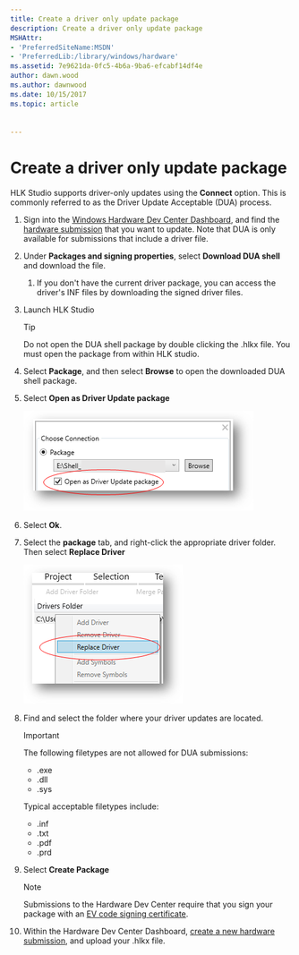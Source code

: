 ```yaml
---
title: Create a driver only update package
description: Create a driver only update package
MSHAttr:
- 'PreferredSiteName:MSDN'
- 'PreferredLib:/library/windows/hardware'
ms.assetid: 7e9621da-0fc5-4b6a-9ba6-efcabf14df4e
author: dawn.wood
ms.author: dawnwood
ms.date: 10/15/2017
ms.topic: article


---
```


# Create a driver only update package


HLK Studio supports driver-only updates using the **Connect** option. This is commonly referred to as the Driver Update Acceptable (DUA) process.

1. Sign into the [Windows Hardware Dev Center Dashboard](https://docs.microsoft.com/windows-hardware/drivers/dashboard/index), and find the [hardware submission](https://docs.microsoft.com/windows-hardware/drivers/dashboard/manage-your-hardware-submissions) that you want to update. Note that DUA is only available for submissions that include a driver file. 

2. Under **Packages and signing properties**, select **Download DUA shell** and download the file. 
    1. If you don't have the current driver package, you can access the driver's INF files by downloading the signed driver files.

3. Launch HLK Studio
    > [!TIP]
    > Do not open the DUA shell package by double clicking the .hlkx file. You must open the package from within HLK studio.

4. Select **Package**, and then select **Browse** to open the downloaded DUA shell package.

5. Select **Open as Driver Update package**

    ![An image showing the driver update package notification](images/open-as-driver-update-package.png)

6. Select **Ok**.

7. Select the **package** tab, and right-click the appropriate driver folder. Then select **Replace Driver**

    ![An image showing the 'replace driver' window](images/replace-driver-window.png)

8. Find and select the folder where your driver updates are located.
    > [!IMPORTANT]
    > The following filetypes are not allowed for DUA submissions:
    > * .exe
    > * .dll
    > * .sys
    >
    > Typical acceptable filetypes include:
    > * .inf
    > * .txt
    > * .pdf
    > * .prd

9. Select **Create Package**
    > [!NOTE]
    > Submissions to the Hardware Dev Center require that you sign your package with an [EV code signing certificate](https://docs.microsoft.com/windows-hardware/drivers/dashboard/get-a-code-signing-certificate). 

10. Within the Hardware Dev Center Dashboard, [create a new hardware submission](https://docs.microsoft.com/windows-hardware/drivers/dashboard/create-a-new-hardware-submission
), and upload your .hlkx file.
